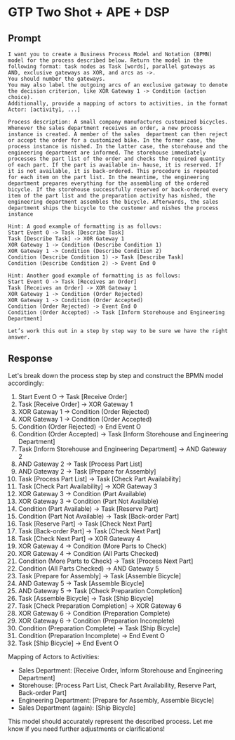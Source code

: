 # GTP Two Shot + APE + DSP

## Prompt 

    I want you to create a Business Process Model and Notation (BPMN) model for the process described below. Return the model in the following format: task nodes as Task [words], parallel gateways as AND, exclusive gateways as XOR, and arcs as ->.
    You should number the gateways. 
    You may also label the outgoing arcs of an exclusive gateway to denote the decision criterion, like XOR Gateway 1 -> Condition (action choice). 
    Additionally, provide a mapping of actors to activities, in the format Actor: [activity1, ...]

    Process description: A small company manufactures customized bicycles. Whenever the sales department receives an order, a new process instance is created. A member of the sales  department can then reject or accept the order for a customized bike. In the former case, the process instance is nished. In the latter case, the storehouse and the engineering department are informed. The storehouse immediately processes the part list of the order and checks the required quantity of each part. If the part is available in- hause, it is reserved. If it is not available, it is back-ordered. This procedure is repeated for each item on the part list. In the meantime, the engineering department prepares everything for the assembling of the ordered bicycle. If the storehouse successfully reserved or back-ordered every item of the part list and the preparation activity has nished, the engineering department assembles the bicycle. Afterwards, the sales department ships the bicycle to the customer and nishes the process instance

    Hint: A good example of formatting is as follows:
    Start Event O -> Task [Describe Task]
    Task [Describe Task] -> XOR Gateway 1
    XOR Gateway 1 -> Condition (Describe Condition 1)
    XOR Gateway 1 -> Condition (Describe Condition 2)
    Condition (Describe Condition 1) -> Task [Describe Task]
    Condition (Describe Condition 2) -> Event End O

    Hint: Another good example of formatting is as follows:
    Start Event O -> Task [Receives an Order]
    Task [Receives an Order] -> XOR Gateway 1
    XOR Gateway 1 -> Condition (Order Rejected)
    XOR Gateway 1 -> Condition (Order Accepted)
    Condition (Order Rejected) -> Event End O
    Condition (Order Accepted) -> Task [Inform Storehouse and Engineering Department]
    
    Let’s work this out in a step by step way to be sure we have the right answer.

## Response
Let's break down the process step by step and construct the BPMN model accordingly:

1. Start Event O -> Task [Receive Order]
2. Task [Receive Order] -> XOR Gateway 1
3. XOR Gateway 1 -> Condition (Order Rejected)
4. XOR Gateway 1 -> Condition (Order Accepted)
5. Condition (Order Rejected) -> End Event O
6. Condition (Order Accepted) -> Task [Inform Storehouse and Engineering Department]
7. Task [Inform Storehouse and Engineering Department] -> AND Gateway 2
8. AND Gateway 2 -> Task [Process Part List]
9. AND Gateway 2 -> Task [Prepare for Assembly]
10. Task [Process Part List] -> Task [Check Part Availability]
11. Task [Check Part Availability] -> XOR Gateway 3
12. XOR Gateway 3 -> Condition (Part Available)
13. XOR Gateway 3 -> Condition (Part Not Available)
14. Condition (Part Available) -> Task [Reserve Part]
15. Condition (Part Not Available) -> Task [Back-order Part]
16. Task [Reserve Part] -> Task [Check Next Part]
17. Task [Back-order Part] -> Task [Check Next Part]
18. Task [Check Next Part] -> XOR Gateway 4
19. XOR Gateway 4 -> Condition (More Parts to Check)
20. XOR Gateway 4 -> Condition (All Parts Checked)
21. Condition (More Parts to Check) -> Task [Process Next Part]
22. Condition (All Parts Checked) -> AND Gateway 5
23. Task [Prepare for Assembly] -> Task [Assemble Bicycle]
24. AND Gateway 5 -> Task [Assemble Bicycle]
25. AND Gateway 5 -> Task [Check Preparation Completion]
26. Task [Assemble Bicycle] -> Task [Ship Bicycle]
27. Task [Check Preparation Completion] -> XOR Gateway 6
28. XOR Gateway 6 -> Condition (Preparation Complete)
29. XOR Gateway 6 -> Condition (Preparation Incomplete)
30. Condition (Preparation Complete) -> Task [Ship Bicycle]
31. Condition (Preparation Incomplete) -> End Event O
32. Task [Ship Bicycle] -> End Event O

Mapping of Actors to Activities:
- Sales Department: [Receive Order, Inform Storehouse and Engineering Department]
- Storehouse: [Process Part List, Check Part Availability, Reserve Part, Back-order Part]
- Engineering Department: [Prepare for Assembly, Assemble Bicycle]
- Sales Department (again): [Ship Bicycle]

This model should accurately represent the described process. Let me know if you need further adjustments or clarifications!